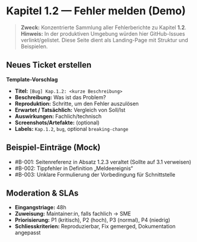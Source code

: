 # Kapitel 1.2 — Fehler melden (Demo)

> **Zweck:** Konzentrierte Sammlung aller Fehlerberichte zu Kapitel **1.2**.  
> **Hinweis:** In der produktiven Umgebung würden hier GitHub-Issues verlinkt/gelistet. Diese Seite dient als Landing-Page mit Struktur und Beispielen.

## Neues Ticket erstellen
**Template-Vorschlag**
- **Titel:** `[Bug] Kap.1.2: <kurze Beschreibung>`
- **Beschreibung:** Was ist das Problem?
- **Reproduktion:** Schritte, um den Fehler auszulösen
- **Erwartet / Tatsächlich:** Vergleich von Soll/Ist
- **Auswirkungen:** Fachlich/technisch
- **Screenshots/Artefakte:** (optional)
- **Labels:** `Kap.1.2`, `bug`, optional `breaking-change`

## Beispiel-Einträge (Mock)
- #B-001: Seitenreferenz in Absatz 1.2.3 veraltet (Sollte auf 3.1 verweisen)
- #B-002: Tippfehler in Definition „Meldeereignis“
- #B-003: Unklare Formulierung der Vorbedingung für Schnittstelle

## Moderation & SLAs
- **Eingangstriage:** 48h
- **Zuweisung:** Maintainer:in, falls fachlich → SME
- **Priorisierung:** P1 (kritisch), P2 (hoch), P3 (normal), P4 (niedrig)
- **Schliesskriterien:** Reproduzierbar, Fix gemerged, Dokumentation angepasst